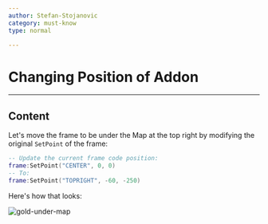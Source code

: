 ```yaml
---
author: Stefan-Stojanovic
category: must-know
type: normal

---
```


# Changing Position of Addon

---
## Content

Let's move the frame to be under the Map at the top right by modifying the original `SetPoint` of the frame:
```lua
-- Update the current frame code position:
frame:SetPoint("CENTER", 0, 0)
-- To:
frame:SetPoint("TOPRIGHT", -60, -250)
```

Here's how that looks:

![gold-under-map](https://img.enkipro.com/a46d9a704f547aeb7be99810abf00610.png)